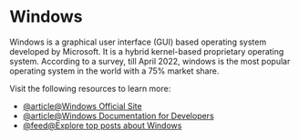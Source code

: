 # Windows

Windows is a graphical user interface (GUI) based operating system developed by Microsoft. It is a hybrid kernel-based proprietary operating system. According to a survey, till April 2022, windows is the most popular operating system in the world with a 75% market share.

Visit the following resources to learn more:

- [@article@Windows Official Site](http://microsoft.com/windows)
- [@article@Windows Documentation for Developers](https://learn.microsoft.com/en-us/windows/)
- [@feed@Explore top posts about Windows](https://app.daily.dev/tags/windows?ref=roadmapsh)
